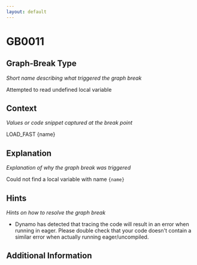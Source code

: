 ```yaml
---
layout: default
---
```

# GB0011

## Graph-Break Type
*Short name describing what triggered the graph break*

Attempted to read undefined local variable

## Context
*Values or code snippet captured at the break point*

LOAD_FAST {name}

## Explanation
*Explanation of why the graph break was triggered*

Could not find a local variable with name `{name}`

## Hints
*Hints on how to resolve the graph break*

- Dynamo has detected that tracing the code will result in an error when running in eager. Please double check that your code doesn't contain a similar error when actually running eager/uncompiled.


## Additional Information

<!-- ADDITIONAL INFORMATION START - Add custom information below this line -->

<!-- ADDITIONAL INFORMATION END -->

